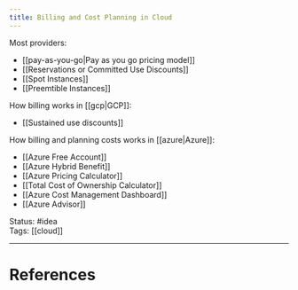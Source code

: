 ```yaml
---
title: Billing and Cost Planning in Cloud
---
```

Most providers:  
- [[pay-as-you-go|Pay as you go pricing model]]
- [[Reservations or Committed Use Discounts]]
- [[Spot Instances]]
- [[Preemtible Instances]]

How billing works in [[gcp|GCP]]:  
- [[Sustained use discounts]]  


How billing and planning costs works in [[azure|Azure]]:  
- [[Azure Free Account]]
- [[Azure Hybrid Benefit]]
- [[Azure Pricing Calculator]]
- [[Total Cost of Ownership Calculator]]
- [[Azure Cost Management Dashboard]]
- [[Azure Advisor]]

Status: #idea  
Tags: [[cloud]]  

---
# References